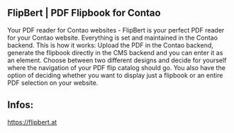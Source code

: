 ## FlipBert | PDF Flipbook for Contao

Your PDF reader for Contao websites - FlipBert is your perfect PDF reader for your Contao website. Everything is set and maintained in the Contao backend. This is how it works: Upload the PDF in the Contao backend, generate the flipbook directly in the CMS backend and you can enter it as an element. Choose between two different designs and decide for yourself where the navigation of your PDF flip catalog should go. You also have the option of deciding whether you want to display just a flipbook or an entire PDF selection on your website.


## Infos: 

https://flipbert.at